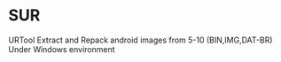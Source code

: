 # SUR
URTool Extract and Repack android images from 5-10 (BIN,IMG,DAT-BR) Under Windows environment
